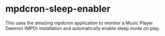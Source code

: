 # mpdcron-sleep-enabler
This uses the amazing mpdcron application to monitor a Music Player Daemon (MPD) installation and automatically enable sleep mode on play.
